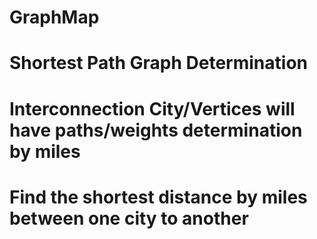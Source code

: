 # GraphMap
# Shortest Path Graph Determination

# Interconnection City/Vertices will have paths/weights determination by miles

# Find the shortest distance by miles between one city to another
